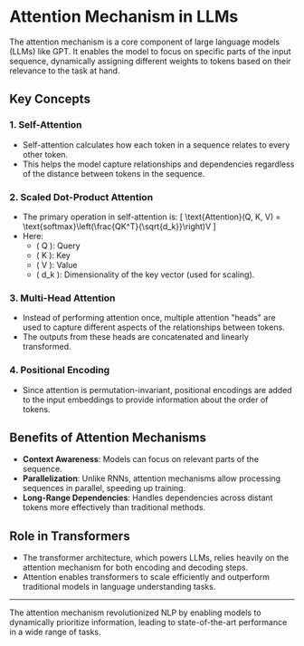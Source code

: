# Attention Mechanism in LLMs

The attention mechanism is a core component of large language models (LLMs) like GPT. It enables the model to focus on specific parts of the input sequence, dynamically assigning different weights to tokens based on their relevance to the task at hand.

## Key Concepts

### 1. **Self-Attention**

- Self-attention calculates how each token in a sequence relates to every other token.
- This helps the model capture relationships and dependencies regardless of the distance between tokens in the sequence.

### 2. **Scaled Dot-Product Attention**

- The primary operation in self-attention is:
  \[ \text{Attention}(Q, K, V) = \text{softmax}\left(\frac{QK^T}{\sqrt{d_k}}\right)V \]
- Here:
  - \( Q \): Query
  - \( K \): Key
  - \( V \): Value
  - \( d_k \): Dimensionality of the key vector (used for scaling).

### 3. **Multi-Head Attention**

- Instead of performing attention once, multiple attention "heads" are used to capture different aspects of the relationships between tokens.
- The outputs from these heads are concatenated and linearly transformed.

### 4. **Positional Encoding**

- Since attention is permutation-invariant, positional encodings are added to the input embeddings to provide information about the order of tokens.

## Benefits of Attention Mechanisms

- **Context Awareness**: Models can focus on relevant parts of the sequence.
- **Parallelization**: Unlike RNNs, attention mechanisms allow processing sequences in parallel, speeding up training.
- **Long-Range Dependencies**: Handles dependencies across distant tokens more effectively than traditional methods.

## Role in Transformers

- The transformer architecture, which powers LLMs, relies heavily on the attention mechanism for both encoding and decoding steps.
- Attention enables transformers to scale efficiently and outperform traditional models in language understanding tasks.

---

The attention mechanism revolutionized NLP by enabling models to dynamically prioritize information, leading to state-of-the-art performance in a wide range of tasks.
